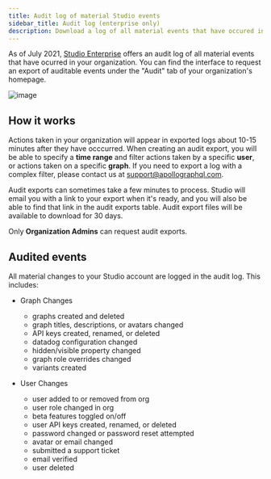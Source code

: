```yaml
---
title: Audit log of material Studio events
sidebar_title: Audit log (enterprise only)
description: Download a log of all material events that have occured in your account
---
```


As of July 2021, [Studio Enterprise](http://apollographql.com/pricing) offers an audit log of all material events that have ocurred in your organization. You can find the interface to request an export of auditable events under the "Audit" tab of your organization's homepage.

![image](https://user-images.githubusercontent.com/5922187/126006948-e0aca31a-0081-4d92-a1e4-8e5cde705eac.png)

## How it works

Actions taken in your organization will appear in exported logs about 10-15 minutes after they have occcurred. When creating an audit export, you will be able to specify a **time range** and filter actions taken by a specific **user**, or actions taken on a specific **graph**. If you need to export a log with a complex filter, please contact us at [support@apollographql.com](mailto:support@apollographql.com).

Audit exports can sometimes take a few minutes to process. Studio will email you with a link to your export when it's ready, and you will also be able to find that link in the audit exports table. Audit export files will be available to download for 30 days.

Only **Organization Admins** can request audit exports.

## Audited events

All material changes to your Studio account are logged in the audit log. This includes:
- Graph Changes
  - graphs created and deleted
  - graph titles, descriptions, or avatars changed
  - API keys created, renamed, or deleted
  - datadog configuration changed
  - hidden/visible property changed
  - graph role overrides changed
  - variants created

- User Changes
  - user added to or removed from org
  - user role changed in org
  - beta features toggled on/off
  - user API keys created, renamed, or deleted
  - password changed or password reset attempted
  - avatar or email changed
  - submitted a support ticket
  - email verified
  - user deleted
